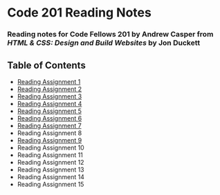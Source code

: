 # **Code 201 Reading Notes**
### Reading notes for Code Fellows 201 by Andrew Casper from *HTML & CSS: Design and Build Websites* by Jon Duckett
## Table of Contents
- [Reading Assignment 1](class-01.md)
- [Reading Assignment 2](class-02.md)
- [Reading Assignment 3](class-03.md)
- [Reading Assignment 4](class-04.md)
- [Reading Assignment 5](class-05.md)
- [Reading Assignment 6](class-06.md)
- [Reading Assignment 7](class-07.md)
- Reading Assignment 8
- [Reading Assignment 9](class-09.md)
- Reading Assignment 10
- Reading Assignment 11
- Reading Assignment 12
- Reading Assignment 13
- Reading Assignment 14
- Reading Assignment 15
